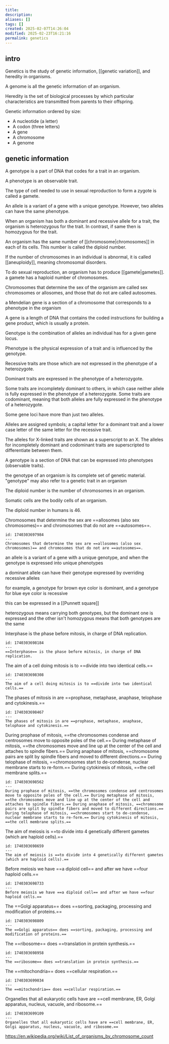 ```yaml
---
title: 
description: 
aliases: []
tags: []
created: 2025-02-07T14:26:04
modified: 2025-02-23T16:21:16
permalink: genetics
---
```


## intro

Genetics is the study of genetic information, [[genetic variation]], and heredity in organisms.

A genome is all the genetic information of an organism.

Heredity is the set of biological processes by which particular characteristics are transmitted from parents to their offspring.

Genetic information ordered by size:
- A nucleotide (a letter)
- A codon (three letters)
- A gene
- A chromosome
- A genome

## genetic information

A genotype is a part of DNA that codes for a trait in an organism.

A phenotype is an observable trait.

The type of cell needed to use in sexual reproduction to form a zygote is called a gamete.

An allele is a variant of a gene with a unique genotype. However, two alleles can have the same phenotype.

When an organism has both a dominant and recessive allele for a trait, the organism is heterozygous for the trait. In contrast, if same then is homozygous for the trait.


An organism has the same number of [[chromosome|chromosomes]] in each of its cells. This number is called the diploid number.


If the number of chromosomes in an individual is abnormal, it is called [[aneuploidy]], meaning chromosomal disorders.

To do sexual reproduction, an organism has to produce [[gamete|gametes]]. a gamete has a haploid number of chromosomes.



Chromosomes that determine the sex of the organism are called sex chromosomes or allosomes, and those that do not are called autosomes.

a Mendelian gene is a section of a chromosome that corresponds to a phenotype in the organism

A gene is a length of DNA that contains the coded instructions for building a gene product, which is usually a protein.


Genotype is the combination of alleles an individual has for a given gene locus.




Phenotype is the physical expression of a trait and is influenced by the genotype.

Recessive traits are those which are not expressed in the phenotype of a heterozygote.

Dominant traits are expressed in the phenotype of a heterozygote.

Some traits are incompletely dominant to others, in which case neither allele is fully expressed in the phenotype of a heterozygote. Some traits are codominant, meaning that both alleles are fully expressed in the phenotype of a heterozygote.

Some gene loci have more than just two alleles.

Alleles are assigned symbols; a capital letter for a dominant trait and a lower case letter of the same letter for the recessive trait.

The alleles for X-linked traits are shown as a superscript to an X. The alleles for incompletely dominant and codominant traits are superscripted to differentiate between them.


A genotype is a section of DNA that can be expressed into phenotypes (observable traits).

the genotype of an organism is its complete set of genetic material.
"genotype" may also refer to a genetic trait in an organism


The diploid number is the number of chromosomes in an organism.

Somatic cells are the bodily cells of an organism.

The diploid number in humans is 46.











Chromosomes that determine the sex are ==allosomes (also sex chromosomes)== and chromosomes that do not are ==autosomes==.

```anki
id: 1740303697984
---
Chromosomes that determine the sex are ==allosomes (also sex chromosomes)== and chromosomes that do not are ==autosomes==.
```

an allele is a variant of a gene with a unique genotype, and when the genotype is expressed into unique phenotypes

a dominant allele can have their genotype expressed by overriding recessive alleles

for example, a genotype for brown eye color is dominant, and a genotype for blue eye color is recessive

this can be expressed in a [[Punnett square]]


heterozygous means carrying both genotypes, but the dominant one is expressed and the other isn't
homozygous means that both genotypes are the same


Interphase is the phase before mitosis, in charge of DNA replication.

```anki
id: 1740303698184
---
==Interphase== is the phase before mitosis, in charge of DNA replication.
```

The aim of a cell doing mitosis is to ==divide into two identical cells.==

```anki
id: 1740303698308
---
The aim of a cell doing mitosis is to ==divide into two identical cells.==
```

The phases of mitosis in are ==prophase, metaphase, anaphase, telophase and cytokinesis.==

```anki
id: 1740303698467
---
The phases of mitosis in are ==prophase, metaphase, anaphase, telophase and cytokinesis.==
```

During prophase of mitosis, ==the chromosomes condense and centrosomes move to opposite poles of the cell.== During metaphase of mitosis, ==the chromosomes move and line up at the center of the cell and attaches to spindle fibers.== During anaphase of mitosis, ==chromosome pairs are split by spindle fibers and moved to different directions.== During telophase of mitosis, ==chromosomes start to de-condense, nuclear membrane starts to re-form.== During cytokinesis of mitosis, ==the cell membrane splits.==

```anki
id: 1740303698562
---
During prophase of mitosis, ==the chromosomes condense and centrosomes move to opposite poles of the cell.== During metaphase of mitosis, ==the chromosomes move and line up at the center of the cell and attaches to spindle fibers.== During anaphase of mitosis, ==chromosome pairs are split by spindle fibers and moved to different directions.== During telophase of mitosis, ==chromosomes start to de-condense, nuclear membrane starts to re-form.== During cytokinesis of mitosis, ==the cell membrane splits.==

```

The aim of meiosis is ==to divide into 4 genetically different gametes (which are haploid cells).==

```anki
id: 1740303698659
---
The aim of meiosis is ==to divide into 4 genetically different gametes (which are haploid cells).==
```

Before meiosis we have ==a diploid cell== and after we have ==four haploid cells.==

```anki
id: 1740303698733
---
Before meiosis we have ==a diploid cell== and after we have ==four haploid cells.==
```

 The ==Golgi apparatus== does ==sorting, packaging, processing and modification of proteins.==

```anki
id: 1740303698809
---
The ==Golgi apparatus== does ==sorting, packaging, processing and modification of proteins.==
```

The ==ribosome== does ==translation in protein synthesis.==

```anki
id: 1740303698958
---
The ==ribosome== does ==translation in protein synthesis.==
```

The ==mitochondria== does ==cellular respiration.==

```anki
id: 1740303699034
---
The ==mitochondria== does ==cellular respiration.==
```

Organelles that all eukaryotic cells have are ==cell membrane, ER, Golgi apparatus, nucleus, vacuole, and ribosome.==

```anki
id: 1740303699109
---
Organelles that all eukaryotic cells have are ==cell membrane, ER, Golgi apparatus, nucleus, vacuole, and ribosome.==
```

https://en.wikipedia.org/wiki/List_of_organisms_by_chromosome_count
